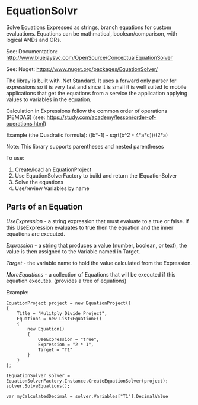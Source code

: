 # EquationSolvr
Solve Equations Expressed as strings, branch equations for custom evaluations.  Equations can be mathmatical, boolean/comparison, with logical ANDs and ORs. 

See: Documentation: http://www.bluejaysvc.com/OpenSource/ConceptualEquationSolver

See: Nuget: https://www.nuget.org/packages/EquationSolver/

The libray is built with .Net Standard.  It uses a forward only parser for expressions so it is very fast and since it is small it is well suited to mobile applications that get the equations from a service the application applying values to variables in the equation.

Calculation in Expressions follow the common order of operations (PEMDAS) (see: https://study.com/academy/lesson/order-of-operations.html)

Example (the Quadratic formula): ((b\*-1) - sqrt(b^2 - 4\*a\*c))/(2\*a)

Note:  This library supports parentheses and nested parentheses

To use:
1. Create/load an EquationProject
2. Use EquationSolverFactory to build and return the IEquationSolver
3. Solve the equations
4. Use/review Variables by name

## Parts of an Equation
*UseExpression* - a string expression that must evaluate to a true or false.  If this UseExpression evaluates to true then the equation and the inner equations are executed.

*Expression* - a string that produces a value (number, boolean, or text), the value is then assigned to the Variable named in Target.

*Target* - the variable name to hold the value calculated from the Expression.

*MoreEquations* - a collection of Equations that will be executed if this equation executes. (provides a tree of equations)

Example:

    EquationProject project = new EquationProject()
    {
        Title = "Mulitply Divide Project",
        Equations = new List<Equation>()
        {
            new Equation()
            {
                UseExpression = "true",
                Expression = "2 * 1",
                Target = "T1"
            }
        }
    };

    IEquationSolver solver = EquationSolverFactory.Instance.CreateEquationSolver(project);
    solver.SolveEquations();

    var myCalculatedDecimal = solver.Variables["T1"].DecimalValue
